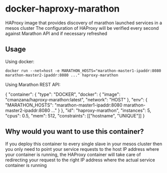 docker-haproxy-marathon
=======================

HAProxy image that provides discovery of marathon launched services in a mesos cluster
The configuration of HAProxy will be verified every second against Marathon API and if necessary refreshed

Usage
-----

Using docker:

	docker run --net=host -e MARATHON_HOSTS="marathon-master1-ipaddr:8080 marathon-master2-ipaddr:8080 ..." haproxy-marathon

Using Marathon REST API:

{
  "container": {
    "type": "DOCKER",
    "docker": {
      "image": "cmanzana/haproxy-marathon:latest",
      "network": "HOST"
    },
    "env": {
      "MARATHON_HOSTS": "marathon-master1-ipaddr:8080 marathon-master2-ipaddr:8080 ..."
    }
  },
  "id": "haproxy-marathon",
  "instances": 5,
  "cpus": 0.5,
  "mem": 512,
  "constraints": [["hostname", "UNIQUE"]]
}

Why would you want to use this container?
-----------------------------------------
If you deploy this container to every single slave in your mesos cluster then you only need to point your service requests to the host IP address where your container is running, the HAProxy container will take care of redirecting your request to the right IP address where the actual service container is running
